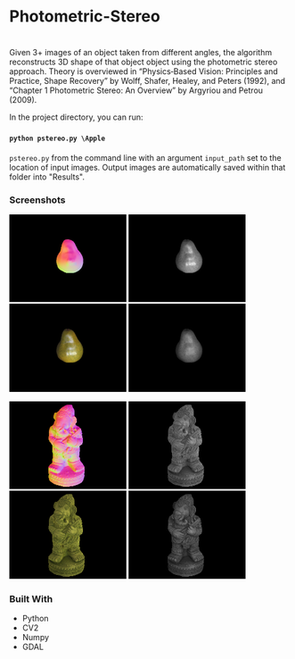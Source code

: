 # Photometric-Stereo

<h1 align="center"><Photometric Stereo Algorithm></h1>

Given 3+ images of an object taken from different angles, the algorithm reconstructs 3D shape of that object object using the photometric stereo approach. Theory is overviewed in “Physics‐Based Vision: Principles and Practice, Shape Recovery” by Wolff, Shafer, Healey, and Peters (1992), and “Chapter 1 Photometric Stereo: An Overview” by Argyriou and Petrou (2009). 

In the project directory, you can run:

#### `python pstereo.py \Apple`
`pstereo.py` from the command line with an argument `input_path` set to the location of input images. Output images are automatically saved within that folder into "Results".


### Screenshots

<p float="left">
  <img src="./Pear/results/normals.png" width="210" title="Normal map" />
  <img src="./Pear/results/Albedo_gray.png" width="210" title="Albedo gray-scale map"/> 
  <img src="./Pear/results/color.png" width="210" title="Albedo RGB map"/>
  <img src="./Pear/results/rerendered.png" width="210" title="Re-rendered image"/>
</p>
<p></p>
<p float="left">
  <img src="./Elephant/results/normals.png" width="210" title="Normal map" />
  <img src="./Elephant/results/Albedo_gray.png" width="210" title="Albedo gray-scale map"/> 
  <img src="./Elephant/results/color.png" width="210" title="Albedo RGB map"/>
  <img src="./Elephant/results/rerendered.png" width="210" title="Re-rendered image"/>
</p>

### Built With

- Python
- CV2
- Numpy
- GDAL
